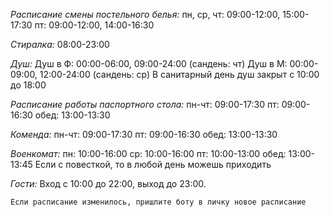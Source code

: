 *Расписание смены постельного белья:*
пн, ср, чт: 09:00-12:00, 15:00-17:30
пт: 09:00-12:00, 14:00-16:30

*Стиралка:* 08:00-23:00

*Душ:*
Душ в Ф: 00:00-06:00, 09:00-24:00 (сандень: чт)
Душ в М: 00:00-09:00, 12:00-24:00 (сандень: ср)
В санитарный день душ закрыт с 10:00 до 18:00

*Расписание работы паспортного стола:*
пн-чт: 09:00-17:30
пт: 09:00-16:30
обед: 13:00-13:30

*Коменда:*
пн-чт: 09:00-17:30
пт: 09:00-16:30
обед: 13:00-13:30

*Военкомат:*
пн: 10:00-16:00
ср: 10:00-16:00
пт: 10:00-13:00
обед: 13:00-13:45
Если с повесткой, то в любой день можешь приходить

*Гости:*
Вход с 10:00 до 22:00, выход до 23:00.

`Если расписание изменилось, пришлите боту в личку новое расписание`